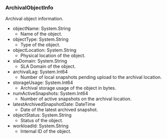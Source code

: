 ### ArchivalObjectInfo
Archival object information.

- objectName: System.String
  - Name of the object.
- objectType: System.String
  - Type of the object.
- objectLocation: System.String
  - Physical location of the object.
- slaDomain: System.String
  - SLA Domain of the object.
- archivalLag: System.Int64
  - Number of local snapshots pending upload to the archival location.
- storageUsage: System.Int64
  - Archival storage usage of the object in bytes.
- numActiveSnapshots: System.Int64
  - Number of active snapshots on the archival location.
- latestArchivedSnapshotDate: DateTime
  - Date of the latest archived snapshot.
- objectStatus: System.String
  - Status of the object.
- workloadId: System.String
  - Internal ID of the object.

